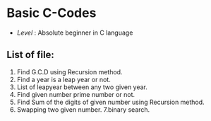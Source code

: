 #  Basic C-Codes
* _Level_ : Absolute beginner in C language

## List of file:
1. Find G.C.D using Recursion method.
2. Find a year is a leap year or not.
3. List of leapyear between any two given year.
4. Find given number prime number or not.
5. Find Sum of the digits of given number using Recursion method.
6. Swapping two given number.
7.binary search.
